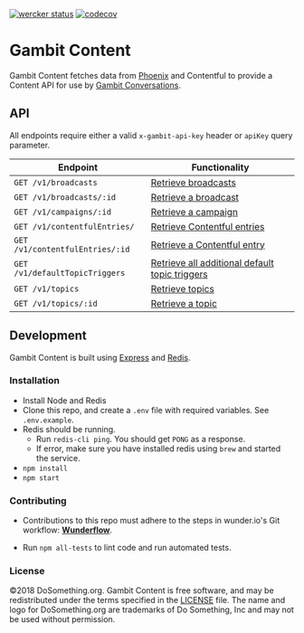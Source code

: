 [![wercker status](https://app.wercker.com/status/3e08a89169eeafef8ec020a9ceafe204/s/master "wercker status")](https://app.wercker.com/project/byKey/3e08a89169eeafef8ec020a9ceafe204) [![codecov](https://codecov.io/gh/DoSomething/gambit-campaigns/branch/master/graph/badge.svg)](https://codecov.io/gh/DoSomething/gambit-campaigns)

# Gambit Content

Gambit Content fetches data from [Phoenix](https://github.com/DoSomething/phoenix) and Contentful to provide a Content API for use by [Gambit Conversations](https://github.com/dosomething/gambit-conversations).

## API 

All endpoints require either a valid `x-gambit-api-key` header or `apiKey` query parameter.

Endpoint                                       | Functionality                                           
---------------------------------------------- | --------------------------------------------------------
`GET /v1/broadcasts` | [Retrieve broadcasts](endpoints/broadcasts.md#retrieve-broadcasts)
`GET /v1/broadcasts/:id` | [Retrieve a broadcast](endpoints/broadcasts.md#retrieve-broadcast)
`GET /v1/campaigns/:id` | [Retrieve a campaign](endpoints/campaigns.md#retrieve-campaign)
`GET /v1/contentfulEntries/` | [Retrieve Contentful entries](endpoints/contentfulEntries.md#retrieve-contentful-entries)
`GET /v1/contentfulEntries/:id` | [Retrieve a Contentful entry](endpoints/contentfulEntries.md#retrieve-contentful-entry)
`GET /v1/defaultTopicTriggers` | [Retrieve all additional default topic triggers](endpoints/defaultTopicTriggers.md)
`GET /v1/topics` | [Retrieve topics](endpoints/topics.md#retrieve-topics)
`GET /v1/topics/:id` | [Retrieve a topic](endpoints/topics.md#retrieve-topic)

## Development

Gambit Content is built using [Express](http://expressjs.com/) and [Redis](https://redis.io/).


### Installation

* Install Node and Redis
* Clone this repo, and create a `.env` file with required variables. See `.env.example`.
* Redis should be running.
  * Run `redis-cli ping`. You should get `PONG` as a response.
  * If error, make sure you have installed redis using `brew` and started the service.
* `npm install`
* `npm start`

### Contributing

* Contributions to this repo must adhere to the steps in wunder.io's Git workflow:  **[Wunderflow](http://wunderflow.wunder.io/)**.

* Run `npm all-tests` to lint code and run automated tests.


### License
&copy;2018 DoSomething.org. Gambit Content is free software, and may be redistributed under the terms specified
in the [LICENSE](https://github.com/DoSomething/gambit-campaigns/blob/dev/LICENSE) file. The name and logo for
DoSomething.org are trademarks of Do Something, Inc and may not be used without permission.
